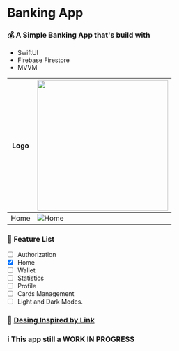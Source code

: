 # Banking App

### :moneybag: A Simple Banking App that's build with 
- SwiftUI 
- Firebase Firestore
- MVVM

  
| Logo | <img src="https://github.com/shawaf/SwiftUI-BankingApp/assets/6817107/ca638824-540a-4547-9794-8a9c18678bbd" height=300>  |
|------|--------------------------------------------------------------------------------------------------------------------------|
| Home | ![Home](https://github.com/shawaf/SwiftUI-BankingApp/assets/6817107/484ada02-0234-48bd-bb03-d4d586183c4b) | ![Home](https://github.com/shawaf/SwiftUI-BankingApp/assets/6817107/484ada02-0234-48bd-bb03-d4d586183c4b) |


### :memo: Feature List 
- [ ] Authorization
- [X] Home
- [ ] Wallet
- [ ] Statistics
- [ ] Profile
- [ ] Cards Management
- [ ] Light and Dark Modes.

### :art: [Desing Inspired by Link](https://dribbble.com/shots/14828147-money-management?utm_source=Clipboard_Shot&utm_campaign=arcimaryam&utm_content=money%20management&utm_medium=Social_Share&utm_source=Clipboard_Shot&utm_campaign=arcimaryam&utm_content=money%20management&utm_medium=Social_Share)

### :information_source: This app still a WORK IN PROGRESS
